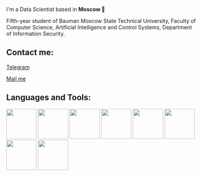 I'm a Data Scientist based in **Moscow 🌆**

Fifth-year student of Bauman Moscow State Technical University, Faculty of Computer Science, Artificial Intelligence and Control Systems, Department of Information Security.

## Contact me:
[Telegram](https://t.me/usernamess)

[Mail me](mailto:i@sluysar.ru)

## Languages and Tools:
<img src="https://stickykart.com/wp-content/uploads/2020/11/scikit-learn-logo-Sticker.png" width="80" height="80"
src="https://stickykart.com/wp-content/uploads/2020/11/scikit-learn-logo-Sticker.png" width="80" height="80">
<img src="https://stickykart.com/wp-content/uploads/2020/11/scikit-learn-logo-Sticker.png" width="80" height="80">
<img src="https://stickykart.com/wp-content/uploads/2020/11/scikit-learn-logo-Sticker.png" width="80" height="80">
<img src="https://stickykart.com/wp-content/uploads/2020/11/scikit-learn-logo-Sticker.png" width="80" height="80">
<img src="https://stickykart.com/wp-content/uploads/2020/11/scikit-learn-logo-Sticker.png" width="80" height="80">
<img src="https://stickykart.com/wp-content/uploads/2020/11/scikit-learn-logo-Sticker.png" width="80" height="80">
<img src="https://stickykart.com/wp-content/uploads/2020/11/scikit-learn-logo-Sticker.png" width="80" height="80">
<img src="https://stickykart.com/wp-content/uploads/2020/11/scikit-learn-logo-Sticker.png" width="80" height="80">

